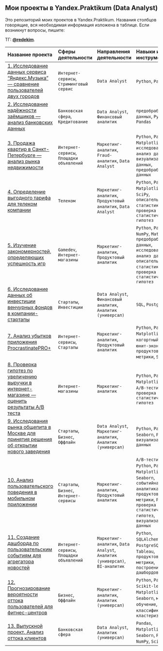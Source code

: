 **Мои проекты в Yandex.Praktikum (Data Analyst)**
---
Это репозиторий моих проектов в Yandex.Praktikum. Названия столбцов говорящие, вся необходимая информация изложена в таблице. Если возникнут вопросы, пишите: 

ТГ: **[@redekim](https://t.me/redekim)**.

| **Название проекта** | **Сферы деятельности** | **Направления деятельности** | **Навыки и инструменты** |
|:---------------------|:-----------------------|:-----------------------------|:-------------------------|
|[1. Исследование данных сервиса “Яндекс.Музыка” — сравнение пользователей двух городов]()|`Интернет-сервисы`, `Стриминговый сервис`|`Data Analyst`|`Python`,  `Pandas`|
|[2. Исследование надёжности заёмщиков — анализ банковских данных]()|`Банковская сфера`, `Кредитование`|`Data Analyst`, `Финансовый аналитик`|`предобработка данных`, `Python`, `Pandas`|
|[3. Продажа квартир в Санкт-Петербурге — анализ рынка недвижимости]()|`Интернет-сервисы`, `Площадки объявлений`|`Маркетинг-аналитик`, `Fraud-аналитик`, `Data Analyst`|`Python`, `Pandas`, `Matplotlib`, `исследовательский анализ данных`, `визуализация данных`, `предобработка данных`|
|[4. Определение выгодного тарифа для телеком компании]()|`Телеком`|`Маркетинг-аналитик`, `Продуктовый аналитик`, `Data Analyst`|`Python`, `Pandas`, `Matplotlib`, `NumPy`, `SciPy`, `описательная статистика`, `проверка статистических гипотез`|
|[5. Изучение закономерностей, определяющих успешность игр]()|`Gamedev`, `Интернет-магазины`|`Маркетинг-аналитик`, `Продуктовый аналитик`| `Python`, `Pandas`, `NumPy`, `Matplotlib`, `предобработка данных`, `исследовательский анализ данных`, `описательная статистика`, `проверка статистических гипотез`|
|[6. Исследование данных об инвестиции венчурных фондов в компании-стартапы]()|`Стартапы`, `Инвестиции`|`Data Analyst`, `Финансовый аналитик`, `Аналитик (универсал)`| `SQL`, `PostgreSQL`|
|[7. Анализ убытков приложения ProcrastinatePRO+](https://github.com/RedEkim/yandex_projects/tree/main/7.%20%D0%90%D0%BD%D0%B0%D0%BB%D0%B8%D0%B7%20%D1%83%D0%B1%D1%8B%D1%82%D0%BA%D0%BE%D0%B2%20%D0%BF%D1%80%D0%B8%D0%BB%D0%BE%D0%B6%D0%B5%D0%BD%D0%B8%D1%8F%20ProcrastinatePRO+)|`Интернет-сервисы`, `Стартапы`|`Маркетинг-аналитик`, `Продуктовый аналитик`|`Python`, `Pandas`, `Matplotlib`, `когортный анализ`, `юнит-экономика`, `продуктовые метрики`, `Seaborn`|
|[8. Проверка гипотез по увеличению выручки в интернет-магазине — оценить результаты A/B теста]()|`Интернет-магазины`|`Маркетинг-аналитик`|`Python`, `Pandas`, `Matplotlib`, `SciPy`, `A/B-тестирование`, `проверка статистических гипотез`|
|[9. Исследования рынка общепита в Москве для принятия решения об открытии нового заведения]()|`Стартапы`, `Бизнес`, `Оффлайн`|`Data Analyst`, `Маркетинг-аналитик`, `Аналитик (универсал)`|`Python`, `Pandas`, `Seaborn`, `Plotly`, `визуализация данных`|
|[10. Анализ пользовательского поведения в мобильном приложении]()|`Стартапы`, `Бизнес`, `Интернет-сервисы`|`Маркетинг-аналитик`, `Продуктовый аналитик`|`A/B-тестирование`, `Python`, `Pandas`, `Matplotlib`, `Seaborn`, `событийная аналитика`, `продуктовые метрики`, `Plotly`, `проверка статистических гипотез`, `визуализация данных`|
|[11. Создание дашборда по пользовательским событиям для агрегатора новостей]()|`Интернет-сервисы`, `Площадки объявлений`|`Маркетинг-аналитик`, `Data Analyst`, `Аналитик (универсал)`, `BI-аналитик`|`Python`, `SQLAlchemy`, `PostgreSQL`, `dash`, `Tableau`, `продуктовые метрики`, `построение дашбордов`|
|[12. Прогнозирование вероятности оттока пользователей для фитнес-центров]()|`Бизнес`, `Оффлайн`|`Маркетинг-аналитик`, `Аналитик (универсал)`|`Python`, `Pandas`, `Scikit-learn`, `Matplotlib`, `Seaborn`, `машинное обучение`, `классификация`, `кластеризация`|
|[13. Выпускной проект. Анализ оттока клиентов]()|`Банковская сфера`|`Data Analyst`, `Аналитик (универсал)`|`Pandas`, `Matplotlib`, `Seaborn`, `Plotly`, `NumPy`, `SciPy`|
